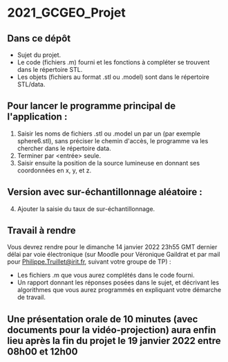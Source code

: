 # 2021_GCGEO_Projet

Dans ce dépôt 
-------------
- Sujet du projet.
- Le code (fichiers .m) fourni et les fonctions à compléter se trouvent dans le répertoire STL.
- Les objets (fichiers au format .stl ou .model) sont dans le répertoire STL/data.

Pour lancer le programme principal de l'application :
----------------------------------------------------
1) Saisir les noms de fichiers .stl ou .model un par un (par exemple sphere6.stl), sans préciser le chemin d'accès, le programme va les chercher dans le répertoire data.
2) Terminer par <entrée> seule.
3) Saisir ensuite la position de la source lumineuse en donnant ses coordonnées en x, y, et z.

Version avec sur-échantillonnage aléatoire :
--------------------------------------------
4) Ajouter la saisie du taux de sur-échantillonnage.


Travail à rendre 
----------------

Vous devrez rendre pour le dimanche 14 janvier 2022 23h55 GMT dernier délai par voie électronique (sur Moodle pour Véronique Gaildrat et par mail pour Philippe.Truillet@irit.fr, suivant votre groupe de TP) : 

- Les fichiers .m que vous aurez complétés dans le code fourni.
- Un rapport donnant les réponses posées dans le sujet, et décrivant les algorithmes que vous aurez programmés en expliquant votre démarche de travail.


Une présentation orale de 10 minutes (avec documents pour la vidéo-projection) aura enfin lieu après la fin du projet le 19 janvier 2022 entre 08h00 et 12h00
-----------------------------------
